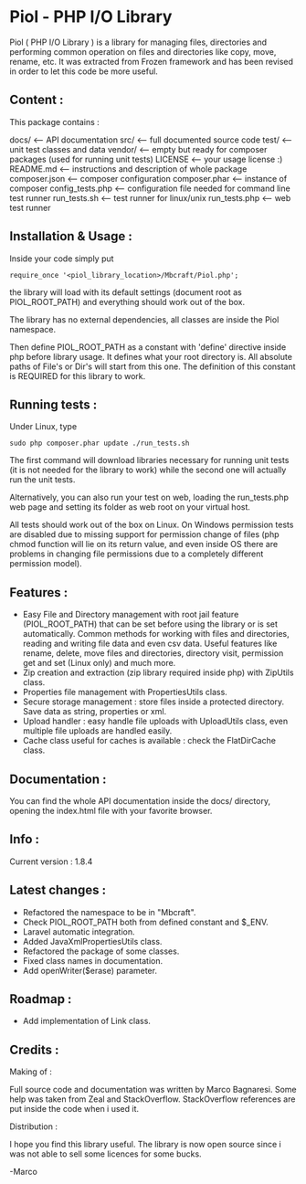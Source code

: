 Piol - PHP I/O Library
====

Piol ( PHP I/O Library ) is a library for managing files, directories and performing
common operation on files and directories like copy, move, rename, etc. 
It was extracted from Frozen framework and has been revised in order 
    to let this code be more useful.

## Content :

This package contains :


docs/               <-- API documentation
src/                <-- full documented source code
test/               <-- unit test classes and data
vendor/             <-- empty but ready for composer packages (used for running unit tests)
LICENSE             <-- your usage license :)
README.md           <-- instructions and description of whole package
composer.json       <-- composer configuration
composer.phar       <-- instance of composer
config_tests.php    <-- configuration file needed for command line test runner
run_tests.sh        <-- test runner for linux/unix
run_tests.php       <-- web test runner


## Installation & Usage : 

Inside your code simply put

`require_once '<piol_library_location>/Mbcraft/Piol.php';`

the library will load with its default settings (document root as PIOL_ROOT_PATH) and everything
should work out of the box.

The library has no external dependencies, all classes are inside the Piol namespace.

Then define PIOL_ROOT_PATH as a constant with 'define' directive inside php before library
usage. It defines what your root directory is. All absolute paths of File's or Dir's
will start from this one. The definition of this constant is REQUIRED for this library
to work.

## Running tests :

Under Linux, type 

`sudo php composer.phar update
./run_tests.sh`

The first command will download libraries necessary for running unit tests (it is not needed for the library to work)
while the second one will actually run the unit tests.

Alternatively, you can also run your test on web, loading the run_tests.php web page and setting its folder as web root on your virtual host.

All tests should work out of the box on Linux. 
On Windows permission tests are disabled due to missing support for permission change of files 
 (php chmod function will lie on its return value, and even inside OS there are problems in 
 changing file permissions due to a completely different permission model).

## Features :

- Easy File and Directory management with root jail feature (PIOL_ROOT_PATH) that
    can be set before using the library or is set automatically. Common methods for working with
files and directories, reading and writing file data and even csv data.
Useful features like rename, delete, move files and directories, directory visit, permission get
and set (Linux only) and much more.
- Zip creation and extraction (zip library required inside php) with ZipUtils class.
- Properties file management with PropertiesUtils class.
- Secure storage management : store files inside a protected directory.
    Save data as string, properties or xml.
- Upload handler : easy handle file uploads with UploadUtils class, even multiple file uploads are
handled easily.
- Cache class useful for caches is available : check the FlatDirCache class.

## Documentation :

You can find the whole API documentation inside the docs/ directory, opening the index.html file
with your favorite browser.

## Info :

Current version : 1.8.4

## Latest changes :

- Refactored the namespace to be in "Mbcraft".
- Check PIOL_ROOT_PATH both from defined constant and $_ENV.
- Laravel automatic integration.
- Added JavaXmlPropertiesUtils class.
- Refactored the package of some classes.
- Fixed class names in documentation.
- Add openWriter($erase) parameter.

## Roadmap :

- Add implementation of Link class.

## Credits :

Making of :

Full source code and documentation was written by Marco Bagnaresi.
Some help was taken from Zeal and StackOverflow. StackOverflow references are put inside the code
when i used it.

Distribution :

I hope you find this library useful. The library is now open source since
i was not able to sell some licences for some bucks.


-Marco

